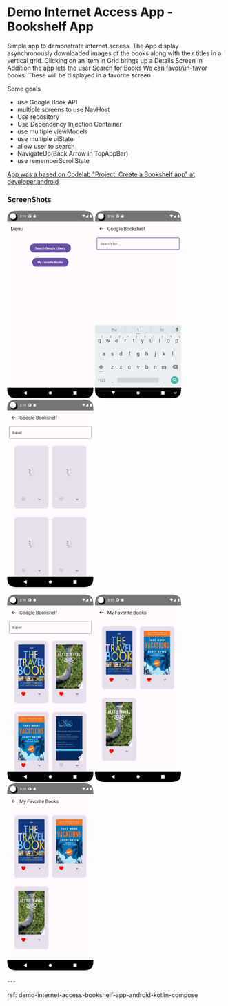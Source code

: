 # Demo Internet Access App - Bookshelf App

Simple app to demonstrate internet access.
The App display asynchronously downloaded images of the books along with their titles in a vertical grid.
Clicking on an item in Grid brings up a Details Screen
In Addition the app lets the user Search for Books
We can favor/un-favor books. These will be displayed in a favorite screen

Some goals
- use Google Book API
- multiple screens to use NavHost
- Use repository
- Use Dependency Injection Container
- use multiple viewModels
- use multiple uiState
- allow user to search
- NavigateUp(Back Arrow in TopAppBar)
- use rememberScrollState


[App was a based on Codelab "Project: Create a Bookshelf app" at developer.android](https://developer.android.com/courses/pathways/android-basics-compose-unit-5-pathway-2#codelab-https://developer.android.com/codelabs/basic-android-kotlin-compose-bookshelf )

### ScreenShots
<p style=float:left">
  <img src="screenshot_01.png" width="200" />
  <img src="screenshot_02.png" width="200" />
  <img src="screenshot_03.png" width="200" />
</p>
<p style=float:left">
  <img src="screenshot_04.png" width="200" />
  <img src="screenshot_05.png" width="200" />
  <img src="screenshot_06.png" width="200" />
</p>
---

ref: demo-internet-access-bookshelf-app-android-kotlin-compose